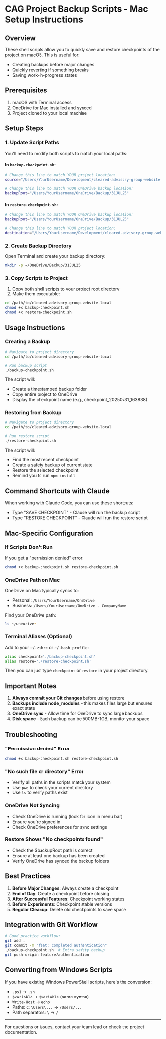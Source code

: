 # CAG Project Backup Scripts - Mac Setup Instructions

## Overview
These shell scripts allow you to quickly save and restore checkpoints of the project on macOS. This is useful for:
- Creating backups before major changes
- Quickly reverting if something breaks
- Saving work-in-progress states

## Prerequisites
1. macOS with Terminal access
2. OneDrive for Mac installed and synced
3. Project cloned to your local machine

## Setup Steps

### 1. Update Script Paths
You'll need to modify both scripts to match your local paths:

#### In `backup-checkpoint.sh`:
```bash
# Change this line to match YOUR project location:
source="/Users/YourUsername/Development/cleared-advisory-group-website-local"

# Change this line to match YOUR OneDrive backup location:
backupRoot="/Users/YourUsername/OneDrive/Backup/31JUL25"
```

#### In `restore-checkpoint.sh`:
```bash
# Change this line to match YOUR OneDrive backup location:
backupRoot="/Users/YourUsername/OneDrive/Backup/31JUL25"

# Change this line to match YOUR project location:
destination="/Users/YourUsername/Development/cleared-advisory-group-website-local"
```

### 2. Create Backup Directory
Open Terminal and create your backup directory:
```bash
mkdir -p ~/OneDrive/Backup/31JUL25
```

### 3. Copy Scripts to Project
1. Copy both shell scripts to your project root directory
2. Make them executable:
```bash
cd /path/to/cleared-advisory-group-website-local
chmod +x backup-checkpoint.sh
chmod +x restore-checkpoint.sh
```

## Usage Instructions

### Creating a Backup
```bash
# Navigate to project directory
cd /path/to/cleared-advisory-group-website-local

# Run backup script
./backup-checkpoint.sh
```

The script will:
- Create a timestamped backup folder
- Copy entire project to OneDrive
- Display the checkpoint name (e.g., checkpoint_20250731_163838)

### Restoring from Backup
```bash
# Navigate to project directory
cd /path/to/cleared-advisory-group-website-local

# Run restore script
./restore-checkpoint.sh
```

The script will:
- Find the most recent checkpoint
- Create a safety backup of current state
- Restore the selected checkpoint
- Remind you to run `npm install`

## Command Shortcuts with Claude

When working with Claude Code, you can use these shortcuts:
- Type "SAVE CHECKPOINT" - Claude will run the backup script
- Type "RESTORE CHECKPOINT" - Claude will run the restore script

## Mac-Specific Configuration

### If Scripts Don't Run
If you get a "permission denied" error:
```bash
chmod +x backup-checkpoint.sh restore-checkpoint.sh
```

### OneDrive Path on Mac
OneDrive on Mac typically syncs to:
- Personal: `/Users/YourUsername/OneDrive`
- Business: `/Users/YourUsername/OneDrive - CompanyName`

Find your OneDrive path:
```bash
ls ~/OneDrive*
```

### Terminal Aliases (Optional)
Add to your `~/.zshrc` or `~/.bash_profile`:
```bash
alias checkpoint='./backup-checkpoint.sh'
alias restore='./restore-checkpoint.sh'
```

Then you can just type `checkpoint` or `restore` in your project directory.

## Important Notes

1. **Always commit your Git changes** before using restore
2. **Backups include node_modules** - this makes files large but ensures exact state
3. **OneDrive sync** - Allow time for OneDrive to sync large backups
4. **Disk space** - Each backup can be 500MB-1GB, monitor your space

## Troubleshooting

### "Permission denied" Error
```bash
chmod +x backup-checkpoint.sh restore-checkpoint.sh
```

### "No such file or directory" Error
- Verify all paths in the scripts match your system
- Use `pwd` to check your current directory
- Use `ls` to verify paths exist

### OneDrive Not Syncing
- Check OneDrive is running (look for icon in menu bar)
- Ensure you're signed in
- Check OneDrive preferences for sync settings

### Restore Shows "No checkpoints found"
- Check the $backupRoot path is correct
- Ensure at least one backup has been created
- Verify OneDrive has synced the backup folders

## Best Practices

1. **Before Major Changes**: Always create a checkpoint
2. **End of Day**: Create a checkpoint before closing
3. **After Successful Features**: Checkpoint working states
4. **Before Experiments**: Checkpoint stable versions
5. **Regular Cleanup**: Delete old checkpoints to save space

## Integration with Git Workflow

```bash
# Good practice workflow:
git add .
git commit -m "feat: completed authentication"
./backup-checkpoint.sh  # Extra safety backup
git push origin feature/authentication
```

## Converting from Windows Scripts

If you have existing Windows PowerShell scripts, here's the conversion:
- `.ps1` → `.sh`
- `$variable` → `$variable` (same syntax)
- `Write-Host` → `echo`
- Paths: `C:\Users\...` → `/Users/...`
- Path separators: `\` → `/`

---

For questions or issues, contact your team lead or check the project documentation.